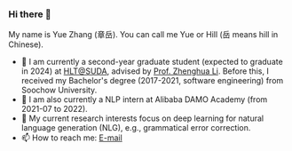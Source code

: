 ### Hi there 👋

My name is Yue Zhang (章岳). You can call me Yue or Hill (岳 means hill in Chinese).

- 🌱 I am currently a second-year graduate student (expected to graduate in 2024) at [HLT@SUDA](http://hlt.suda.edu.cn/), advised by [Prof. Zhenghua Li](http://hlt.suda.edu.cn/~zhli/). Before this, I received my Bachelor's degree (2017-2021, software engineering) from Soochow University.
- 👯 I am also currently a NLP intern at Alibaba DAMO Academy (from 2021-07 to 2022).
- 🤔 My current research interests focus on deep learning for natural language generation (NLG), e.g., grammatical error correction.
- 📫 How to reach me: [E-mail](mailto:hillzhang1999@qq.com)


